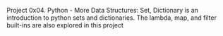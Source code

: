 Project 0x04. Python - More Data Structures: Set, Dictionary is an introduction to python sets and dictionaries. The lambda, map, and filter built-ins are also explored in this project
